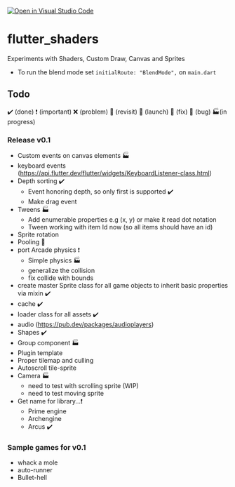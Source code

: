 [![Open in Visual Studio Code](https://open.vscode.dev/badges/open-in-vscode.svg)](https://open.vscode.dev/organization/repository)

# flutter_shaders

Experiments with Shaders, Custom Draw, Canvas and Sprites

- To run the blend mode set `initialRoute: "BlendMode",` on `main.dart`

## Todo

✔️ (done)
❗ (important)
❌ (problem)
🚩 (revisit)
🚀 (launch)
🔨 (fix)
👾 (bug)
🏭(in progress)

### Release v0.1

- Custom events on canvas elements 🏭
- keyboard events (https://api.flutter.dev/flutter/widgets/KeyboardListener-class.html)
- Depth sorting ✔️
  - Event honoring depth, so only first is supported ✔️
  - Make drag event
- Tweens 🏭
  - Add enumerable properties e.g (x, y) or make it read dot notation
  - Tween working with item Id now (so all items should have an id)
- Sprite rotation
- Pooling 🚩
- port Arcade physics ❗
  - Simple physics 🏭
  - generalize the collision
  - fix collide with bounds
- create master Sprite class for all game objects to inherit basic properties via mixin ✔️
- cache ✔️
- loader class for all assets ✔️
- audio (https://pub.dev/packages/audioplayers)
- Shapes ✔️
- Group component 🏭
- Plugin template
- Proper tilemap and culling
- Autoscroll tile-sprite
- Camera 🏭
  - need to test with scrolling sprite (WIP)
  - need to test moving sprite
- Get name for library...❗
  - Prime engine
  - Archengine
  - Arcus ✔️

### Sample games for v0.1

- whack a mole
- auto-runner
- Bullet-hell
